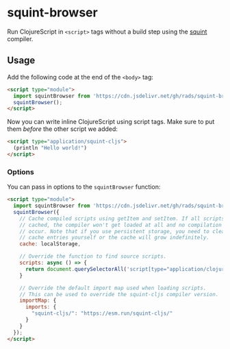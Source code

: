 # squint-browser

Run ClojureScript in `<script>` tags without a build step using the [squint](https://github.com/squint-cljs/squint) compiler.

## Usage

Add the following code at the end of the `<body>` tag:

```html
<script type="module">
  import squintBrowser from 'https://cdn.jsdelivr.net/gh/rads/squint-browser@v0.0.2/squint-browser.min.js';
  squintBrowser();
</script>
```

Now you can write inline ClojureScript using script tags. Make sure to put them _before_ the other script we added:

```html
<script type="application/squint-cljs">
  (println "Hello world!")
</script>
```

### Options

You can pass in options to the `squintBrowser` function:

```html
<script type="module">
  import squintBrowser from 'https://cdn.jsdelivr.net/gh/rads/squint-browser@v0.0.2/squint-browser.min.js';
  squintBrowser({
    // Cache compiled scripts using getItem and setItem. If all scripts are
    // cached, the compiler won't get loaded at all and no compilation will
    // occur. Note that if you use persistent storage, you need to clean up old
    // cache entries yourself or the cache will grow indefinitely.
    cache: localStorage,

    // Override the function to find source scripts.
    scripts: async () => {
      return document.querySelectorAll('script[type="application/clojurescript"]');
    }

    // Override the default import map used when loading scripts.
    // This can be used to override the squint-cljs compiler version.
    importMap: {
      imports: {
        "squint-cljs/": "https://esm.run/squint-cljs/"
      }
    }
  });
</script>
```
